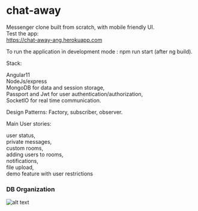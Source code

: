 # chat-away

Messenger clone built from scratch, with mobile friendly UI.  
Test the app:  
https://chat-away-ang.herokuapp.com  

To run the application in development mode : npm run start (after ng build).

Stack:

Angular11  
NodeJs/express  
MongoDB for data and session storage,  
Passport and Jwt for user authentication/authorization,  
SocketIO for real time communication.  

Design Patterns:
Factory, subscriber, observer.

Main User stories:

user status,  
private messages,   
custom rooms,  
adding users to rooms,  
notifications,  
file upload,  
demo feature with user restrictions  

### DB Organization

![alt text](https://github.com/billgewrgoulas/chat-away/blob/main/db.png?raw=true)

